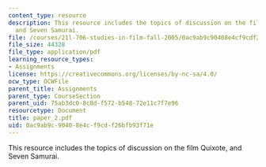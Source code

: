 ```yaml
---
content_type: resource
description: This resource includes the topics of discussion on the film Quixote,
  and Seven Samurai.
file: /courses/21l-706-studies-in-film-fall-2005/0ac9ab9c90408e4cf9cdf26bfb93f71e_paper_2.pdf
file_size: 44328
file_type: application/pdf
learning_resource_types:
- Assignments
license: https://creativecommons.org/licenses/by-nc-sa/4.0/
ocw_type: OCWFile
parent_title: Assignments
parent_type: CourseSection
parent_uid: 75ab3dc0-8c8d-f572-b548-72e11c7f7e96
resourcetype: Document
title: paper_2.pdf
uid: 0ac9ab9c-9040-8e4c-f9cd-f26bfb93f71e
---
```

This resource includes the topics of discussion on the film Quixote, and Seven Samurai.
